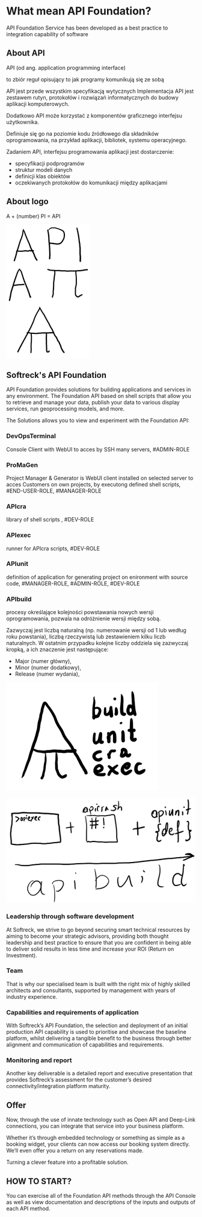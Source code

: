 # What mean API Foundation?

API Foundation Service has been developed as a best practice to integration capability of software

## About API

API (od ang. application programming interface) 

to zbiór reguł opisujący to jak programy komunikują się ze sobą

API jest przede wszystkim specyfikacją wytycznych
Implementacja API jest zestawem rutyn, protokołów i rozwiązań informatycznych do budowy aplikacji komputerowych.

Dodatkowo API może korzystać z komponentów graficznego interfejsu użytkownika. 

Definiuje się go na poziomie kodu źródłowego dla składników oprogramowania, na przykład aplikacji, bibliotek, systemu operacyjnego. 

Zadaniem API, interfejsu programowania aplikacji jest dostarczenie:
  + specyfikacji podprogramów
  + struktur modeli danych
  + definicji klas obiektów
  + oczekiwanych protokołów do komunikacji między aplikacjami
  
## About logo

A + (number) PI = API

![API logo](API.png)
## Softreck's API Foundation

API Foundation provides solutions for building applications and services in any environment.
The Foundation API based on shell scripts that allow you to retrieve and manage your data, publish your data to various display services, run geoprocessing models, and more.

The Solutions allows you to view and experiment with the Foundation API:

### DevOpsTerminal
Console Client with WebUI to acces by SSH many servers, #ADMIN-ROLE

### ProMaGen
Project Manager & Generator is WebUI client installed on selected server to acces Customers on own projects, by executong defined shell scripts, #END-USER-ROLE, #MANAGER-ROLE

### APIcra
library of shell scripts , #DEV-ROLE

### APIexec
runner for APIcra scripts, #DEV-ROLE

### APIunit
definition of application for generating project on enironment with source code, #MANAGER-ROLE, #ADMIN-ROLE, #DEV-ROLE

### APIbuild
procesy określające kolejności powstawania nowych wersji oprogramowania, pozwala na odróżnienie wersji między sobą. 

Zazwyczaj jest liczbą naturalną (np. numerowanie wersji od 1 lub według roku powstania), liczbą rzeczywistą lub zestawieniem kilku liczb naturalnych. W ostatnim przypadku kolejne liczby oddziela się zazwyczaj kropką, a ich znaczenie jest następujące:
+ Major (numer główny),
+ Minor (numer dodatkowy),
+ Release (numer wydania),

![Apibuild1](apibuild1.png)

![Apibuild2](apibuild2.png)

### Leadership through software development
At Softreck, we strive to go beyond securing smart technical resources by aiming to become your strategic advisors, providing both thought leadership and best practice to ensure that you are confident in being able to deliver solid results in less time and increase your ROI (Return on Investment).

### Team
That is why our specialised team is built with the right mix of highly skilled architects and consultants, supported by management with years of industry experience.

### Capabilities and requirements of application
With Softreck’s API Foundation, the selection and deployment of an initial production API capability is used to prioritise and showcase the baseline platform, whilst delivering a tangible benefit to the business through better alignment and communication of capabilities and requirements.

### Monitoring and report
Another key deliverable is a detailed report and executive presentation that provides Softreck’s assessment for the customer’s desired connectivity/integration platform maturity. 

## Offer

Now, through the use of innate technology such as Open API and Deep-Link connections, you can integrate that service into your business platform.

Whether it’s through embedded technology or something as simple as a booking widget, your clients can now access our booking system directly. 
We’ll even offer you a return on any reservations made.

Turning a clever feature into a profitable solution.


## HOW TO START?
You can exercise all of the Foundation API methods through the API Console as well as view documentation and descriptions of the inputs and outputs of each API method. 
